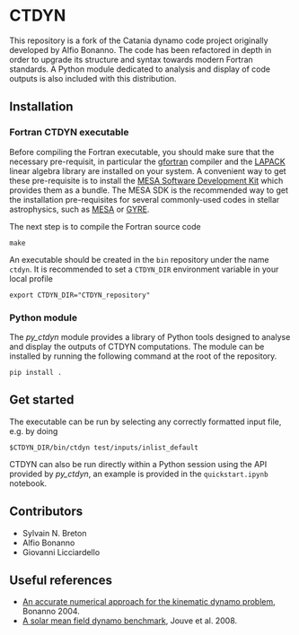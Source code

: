 # CTDYN

This repository is a fork of the Catania dynamo code project originally
developed by Alfio Bonanno. The code has been refactored in depth in
order to upgrade its structure and syntax towards modern Fortran standards.
A Python module dedicated to analysis and display of code outputs is also
included with this distribution.  

## Installation

### Fortran CTDYN executable

Before compiling the Fortran executable, you should make sure that the
necessary pre-requisit, in particular the [gfortran](https://gcc.gnu.org/fortran/) 
compiler and the [LAPACK](https://www.netlib.org/lapack/) linear algebra library 
are installed on your system. A convenient way to get these pre-requisite is to 
install the [MESA Software Development Kit](http://user.astro.wisc.edu/~townsend/static.php?ref=mesasdk)
which provides them as a bundle. The MESA SDK is the recommended way to get the
installation pre-requisites for several commonly-used codes in stellar astrophysics,
such as [MESA](https://docs.mesastar.org/) or [GYRE](https://gyre.readthedocs.io/).  

The next step is to compile the Fortran source code

`make`

An executable should be created in the `bin` repository under the name
`ctdyn`. It is recommended to set a `CTDYN_DIR` environment variable
in your local profile

`export CTDYN_DIR="CTDYN_repository"`  

### Python module

The *py_ctdyn* module provides a library of Python tools designed to analyse
and display the outputs of CTDYN computations. The module can be installed by
running the following command at the root of the repository. 

`pip install .`
 
## Get started

The executable can be run by selecting any correctly formatted input file, e.g.
by doing

`$CTDYN_DIR/bin/ctdyn test/inputs/inlist_default`

CTDYN can also be run directly within a Python session using the API provided
by *py_ctdyn*, an example is provided in the `quickstart.ipynb` notebook.
 
## Contributors

- Sylvain N. Breton
- Alfio Bonanno 
- Giovanni Licciardello 

## Useful references

- [An accurate numerical approach for the kinematic dynamo problem](https://ui.adsabs.harvard.edu/abs/2004MSAIS...4...17B/abstract),
Bonanno 2004.
- [A solar mean field dynamo benchmark](https://ui.adsabs.harvard.edu/abs/2008A%26A...483..949J/abstract), Jouve et al. 2008.

